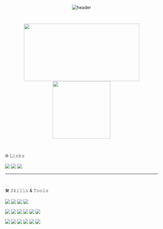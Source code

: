 <div align="center">

  
![header](https://capsule-render.vercel.app/api?type=waving&color=gradient&height=200&section=header&text=📸YAN&fontSize=60&fontColor=ffffff&fontAlign=80)

<br>
  
<a href="https://github.com/YAN9688"><img height=190 width=380 align="center" src="http://mazassumnida.wtf/api/v2/generate_badge?boj=lache9688" /></a>
<a href="https://github.com/YAN9688?tab=repositories"><img height=190 align="center" src="https://github-readme-stats.vercel.app/api/top-langs?username=YAN9688&layout=compact&langs_count=8&card_width=285" /></a>


</div>

<br>
<br>
🌐 𝙻𝚒𝚗𝚔𝚜
<br>
<br>
<a href="https://instagram.com/yan_dong9"> <img src="https://img.shields.io/badge/instagram-E4405F?style=for-the-badge&logo=instagram&logoColor=white"></a> 
<a href="https://https://blog.naver.com/yan_don"> <img src="https://img.shields.io/badge/blog-03C75A?style=for-the-badge&logo=naver&logoColor=white"></a> 
<a href="https://yandong.tistory.com/"> <img src="https://img.shields.io/badge/TISTORY-FF5747?style=for-the-badge&logo=tistory&logoColor=white"></a>
<hr>

<br>

🛠 𝚂𝚔𝚒𝚕𝚕𝚜 & 𝚃𝚘𝚘𝚕𝚜
<!-- <img src="https://img.shields.io/badge/JAVA-007396?style=for-the-badge&logo=java&logoColor=white"> -->

<img src="https://img.shields.io/badge/JAVA-007396?style=for-the-badge&logo=java&logoColor=white"> <img src="https://img.shields.io/badge/Spring-6DB33F?style=for-the-badge&logo=spring&logoColor=white"> <img src="https://img.shields.io/badge/Spring Boot-6DB33F?style=for-the-badge&logo=springboot&logoColor=white"> <img src="https://img.shields.io/badge/Python-3776AB?style=for-the-badge&logo=python&logoColor=white"> 

<img src="https://img.shields.io/badge/JavaScript-F7DF1E?style=for-the-badge&logo=javascript&logoColor=white"> <img src="https://img.shields.io/badge/React-61DAFB?style=for-the-badge&logo=react&logoColor=white"> <img src="https://img.shields.io/badge/HTML5-E34F26?style=for-the-badge&logo=html5&logoColor=white"> <img src="https://img.shields.io/badge/CSS3-1572B6?style=for-the-badge&logo=css3&logoColor=white"> <img src="https://img.shields.io/badge/TailwindCSS-06B6D4?style=for-the-badge&logo=tailwindcss&logoColor=white"> <img src="https://img.shields.io/badge/BootStrap-7952B3?style=for-the-badge&logo=bootstrap&logoColor=white"> 

<img src="https://img.shields.io/badge/Eclipse IDE-2C2255?style=for-the-badge&logo=eclipseide&logoColor=white"> <img src="https://img.shields.io/badge/VS Code-007ACC?style=for-the-badge&logo=visualstudiocode&logoColor=white"> <img src="https://img.shields.io/badge/Jupyter-F37626?style=for-the-badge&logo=jupyter&logoColor=white"> <img src="https://img.shields.io/badge/GIT-F05032?style=for-the-badge&logo=git&logoColor=white"> <img src="https://img.shields.io/badge/Github-181717?style=for-the-badge&logo=github&logoColor=white"> <img src="https://img.shields.io/badge/GitLab-FC6D26?style=for-the-badge&logo=gitlab&logoColor=white"> 


<br>

